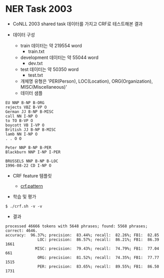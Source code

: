 NER Task 2003
===

- CoNLL 2003 shared task 데이터를 가지고 CRF로 테스트해본 결과

- 데이터 구성
  - train 데이터는 약 219554 word
    - train.txt
  - development 데이터는 약 55044 word
    - dev.txt
  - test 데이터는 약 50350 word
    - test.txt
  - 개체명 유형은 'PER(Person), LOC(Location), ORG(Organization), MISC(Miscellaneous)'
  - 데이터 샘플
```
EU NNP B-NP B-ORG
rejects VBZ B-VP O
German JJ B-NP B-MISC
call NN I-NP O
to TO B-VP O
boycott VB I-VP O
British JJ B-NP B-MISC
lamb NN I-NP O
. . O O

Peter NNP B-NP B-PER
Blackburn NNP I-NP I-PER

BRUSSELS NNP B-NP B-LOC
1996-08-22 CD I-NP O
```

- CRF feature 템플릿
  - [crf.pattern](https://github.com/dsindex/Wapiti/blob/master/ner2003/crf.pattern)

- 학습 및 평가
```
$ ./crf.sh -v -v
```

- 결과
```
processed 46666 tokens with 5648 phrases; found: 5568 phrases; correct: 4646.
accuracy:  96.37%; precision:  83.44%; recall:  82.26%; FB1:  82.85
              LOC: precision:  86.57%; recall:  86.21%; FB1:  86.39  1661
             MISC: precision:  79.43%; recall:  74.79%; FB1:  77.04  661
              ORG: precision:  81.52%; recall:  74.35%; FB1:  77.77  1515
              PER: precision:  83.65%; recall:  89.55%; FB1:  86.50  1731

```

